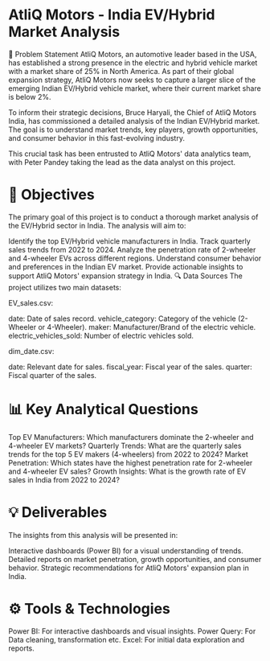 # AtliQ Motors - India EV/Hybrid Market Analysis
🚗 Problem Statement
AtliQ Motors, an automotive leader based in the USA, has established a strong presence in the electric and hybrid vehicle market with a market share of 25% in North America. As part of their global expansion strategy, AtliQ Motors now seeks to capture a larger slice of the emerging Indian EV/Hybrid vehicle market, where their current market share is below 2%.

To inform their strategic decisions, Bruce Haryali, the Chief of AtliQ Motors India, has commissioned a detailed analysis of the Indian EV/Hybrid market. The goal is to understand market trends, key players, growth opportunities, and consumer behavior in this fast-evolving industry.

This crucial task has been entrusted to AtliQ Motors' data analytics team, with Peter Pandey taking the lead as the data analyst on this project.

# 🎯 Objectives
The primary goal of this project is to conduct a thorough market analysis of the EV/Hybrid sector in India. The analysis will aim to:

Identify the top EV/Hybrid vehicle manufacturers in India.
Track quarterly sales trends from 2022 to 2024.
Analyze the penetration rate of 2-wheeler and 4-wheeler EVs across different regions.
Understand consumer behavior and preferences in the Indian EV market.
Provide actionable insights to support AtliQ Motors' expansion strategy in India.
🔍 Data Sources
The project utilizes two main datasets:

 EV_sales.csv:

date: Date of sales record.
vehicle_category: Category of the vehicle (2-Wheeler or 4-Wheeler).
maker: Manufacturer/Brand of the electric vehicle.
electric_vehicles_sold: Number of electric vehicles sold.

dim_date.csv:

date: Relevant date for sales.
fiscal_year: Fiscal year of the sales.
quarter: Fiscal quarter of the sales.
# 📊 Key Analytical Questions
Top EV Manufacturers: Which manufacturers dominate the 2-wheeler and 4-wheeler EV markets?
Quarterly Trends: What are the quarterly sales trends for the top 5 EV makers (4-wheelers) from 2022 to 2024?
Market Penetration: Which states have the highest penetration rate for 2-wheeler and 4-wheeler EV sales?
Growth Insights: What is the growth rate of EV sales in India from 2022 to 2024?
# 💡 Deliverables
The insights from this analysis will be presented in:

Interactive dashboards (Power BI) for a visual understanding of trends.
Detailed reports on market penetration, growth opportunities, and consumer behavior.
Strategic recommendations for AtliQ Motors' expansion plan in India.
# ⚙️ Tools & Technologies
Power BI: For interactive dashboards and visual insights.
Power Query: For Data cleaning, transformation etc.
Excel: For initial data exploration and reports.
